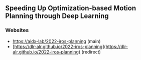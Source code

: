 ## Speeding Up Optimization-based Motion Planning through Deep Learning

### Websites
 - [https://aidx-lab/2022-iros-planning](https://aidx-lab/2022-iros-planning) (main)
 - [https://dlr-alr.github.io/2022-iros-planning](https://dlr-alr.github.io/2022-iros-planning) (redirect)
